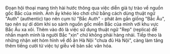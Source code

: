 Đoạn hội thoại mang tính hài hước thông qua việc diễn giả tự trào về nguồn gốc Bắc của mình. Anh ấy khéo léo chơi chữ bằng cách dùng thuật ngữ "Auth" (authentic) tạo nên cụm từ "Bắc Auth" - phát âm gần giống "Bắc Âu", tạo nên sự dí dỏm khi so sánh nguồn gốc miền Bắc của mình với khu vực Bắc Âu xa xôi. Thêm vào đó là việc sử dụng thuật ngữ "Rep" (replica) để nhấn mạnh mình là người Bắc "xịn" chứ không phải hàng nhái. Tiếp theo là những nhận xét hóm hỉnh về đồ ăn Hà Nội "chưa đủ Hà Nội", càng làm tăng thêm tiếng cười từ việc tự giễu về bản sắc văn hóa.